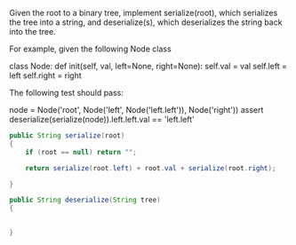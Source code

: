 Given the root to a binary tree, implement serialize(root), which serializes the
tree into a string, and deserialize(s), which deserializes the string back into
the tree.

For example, given the following Node class

class Node:
def init(self, val, left=None, right=None):
self.val = val
self.left = left
self.right = right

The following test should pass:

node = Node('root', Node('left', Node('left.left')), Node('right'))
assert deserialize(serialize(node)).left.left.val == 'left.left'

```java
public String serialize(root)
{
    if (root == null) return "";

    return serialize(root.left) + root.val + serialize(root.right);

}

public String deserialize(String tree)
{
    

}

```